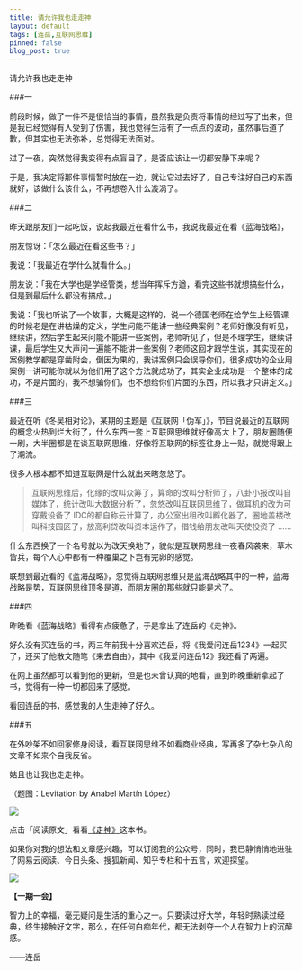 ```yaml
---
title: 请允许我也走走神
layout: default
tags: [连岳,互联网思维]
pinned: false
blog_post: true
---
```


请允许我也走走神

###一

前段时候，做了一件不是很恰当的事情，虽然我是负责将事情的经过写了出来，但是我已经觉得有人受到了伤害，我也觉得生活有了一点点的波动，虽然事后道了歉，但其实也无法弥补，总觉得无法面对。

过了一夜，突然觉得我变得有点盲目了，是否应该让一切都安静下来呢？

于是，我决定将那件事情暂时放在一边，就让它过去好了，自己专注好自己的东西就好，该做什么该什么，不再想卷入什么漩涡了。

###二

昨天跟朋友们一起吃饭，说起我最近在看什么书，我说我最近在看《蓝海战略》，

朋友惊讶：「怎么最近在看这些书？」

我说：「我最近在学什么就看什么。」

朋友说：「我在大学也是学经管类，想当年挥斥方遒，看完这些书就想搞些什么，但是到最后什么都没有搞成。」

我说：「我也听说了一个故事，大概是这样的，说一个德国老师在给学生上经管课的时候老是在讲枯燥的定义，学生问能不能讲一些经典案例？老师好像没有听见，继续讲，然后学生起来问能不能讲一些案例，老师听见了，但是不理学生，继续讲课，最后学生又大声问一遍能不能讲一些案例？老师这回才跟学生说，其实现在的案例教学都是穿凿附会，倒因为果的，我讲案例只会误导你们，很多成功的企业用案例一讲可能你就以为他们用了这个方法就成功了，其实企业成功是一个整体的成功，不是片面的，我不想骗你们，也不想给你们片面的东西，所以我才只讲定义。」

###三

最近在听《冬吴相对论》，某期的主题是《互联网「伪军」》，节目说最近的互联网的概念火热到烂大街了，什么东西一套上互联网思维就好像高大上了，朋友圈随便一刷，大半圈都是在谈互联网思维，好像将互联网的标签往身上一贴，就觉得跟上了潮流。

很多人根本都不知道互联网是什么就出来瞎忽悠了。

>互联网思维后，化缘的改叫众筹了，算命的改叫分析师了，八卦小报改叫自媒体了，统计改叫大数据分析了，忽悠改叫互联网思维了，做耳机的改为可穿戴设备了 IDC的都自称云计算了，办公室出租改叫孵化器了，圈地盖楼改叫科技园区了，放高利贷改叫资本运作了，借钱给朋友改叫天使投资了 ……

什么东西换了一个名号就以为改天换地了，貌似是互联网思维一夜春风袭来，草木皆兵，每个人心中都有一种覆巢之下岂有完卵的感觉。

联想到最近看的《蓝海战略》，忽觉得互联网思维只是蓝海战略其中的一种，蓝海战略是势，互联网思维顶多是道，而朋友圈的那些就只能是术了。


###四

昨晚看《蓝海战略》看得有点疲惫了，于是拿出了连岳的《走神》。

好久没有买连岳的书，两三年前我十分喜欢连岳，将《我爱问连岳1234》一起买了，还买了他散文随笔《来去自由》，其中《我爱问连岳12》我还看了两遍。

在网上虽然都可以看到他的更新，但是也未曾认真的地看，直到昨晚重新拿起了书，觉得有一种一切都回来了感觉。

看回连岳的书，感觉我的人生走神了好久。

###五

在外吵架不如回家修身阅读，看互联网思维不如看商业经典，写再多了杂七杂八的文章不如来个自我反省。

姑且也让我也走走神。


（题图：Levitation by Anabel Martín López）

![](http://cnfeat.qiniudn.com/mHDSX.png)

点击「阅读原文」看看[《走神》](http://book.douban.com/subject/25752421/)这本书。

如果你对我的想法和文章感兴趣，可以订阅我的公众号，同时，我已静悄悄地进驻了网易云阅读、今日头条、搜狐新闻、知乎专栏和十五言，欢迎探望。

![](http://cnfeat.qiniudn.com/1000.png)

**【一期一会】**

智力上的幸福，毫无疑问是生活的重心之一。只要读过好大学，年轻时熟读过经典，终生接触好文字，那么，在任何白痴年代，都无法剥夺一个人在智力上的沉醉感。

——连岳
